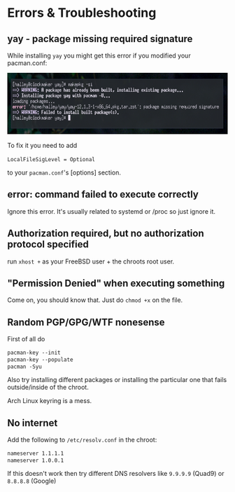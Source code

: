 # Errors & Troubleshooting

## yay - package missing required signature
While installing `yay` you might get this error if you modified your pacman.conf:
<p align=center>
    <img src="images/yay-error.png?raw=true" width=695 height=140>
</p>
To fix it you need to add

```LocalFileSigLevel = Optional```

to your `pacman.conf`'s [options] section.

## error: command failed to execute correctly
Ignore this error. It's usually related to systemd or /proc so just ignore it.

## Authorization required, but no authorization protocol specified
run `xhost +` as your FreeBSD user + the chroots root user.

## "Permission Denied" when executing something
Come on, you should know that. Just do `chmod +x` on the file.

## Random PGP/GPG/WTF nonesense
First of all do
```
pacman-key --init
pacman-key --populate
pacman -Syu
```
Also try installing different packages or installing the particular one that fails outside/inside of the chroot.

Arch Linux keyring is a mess.

## No internet
Add the following to `/etc/resolv.conf` in the chroot:
```
nameserver 1.1.1.1
nameserver 1.0.0.1
```

If this doesn't work then try different DNS resolvers like `9.9.9.9` (Quad9) or `8.8.8.8` (Google)
